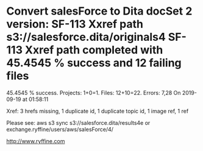 # Convert salesForce to Dita docSet 2 version: SF-113 Xxref path s3://salesforce.dita/originals4 SF-113 Xxref path completed with 45.4545 % success and 12 failing files

45.4545 % success. Projects: 1+0=1.  Files: 12+10=22. Errors: 7,28  On 2019-09-19 at 01:58:11

Xref: 3 hrefs missing, 1 duplicate id, 1 duplicate topic id, 1 image ref, 1 ref

Please see: aws s3 sync s3://salesforce.dita/results4e or exchange.ryffine/users/aws/salesForce/4/

http://www.ryffine.com
